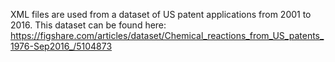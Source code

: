 XML files are used from a dataset of US patent applications from 2001 to 2016. This dataset can be found here: https://figshare.com/articles/dataset/Chemical_reactions_from_US_patents_1976-Sep2016_/5104873
